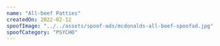 ```yaml
---
name: "All-beef Patties"
createdOn: 2022-02-12
spoofImage: "../../assets/spoof-ads/mcdonalds-all-beef-spoofad.jpg"
spoofCategory: "PSYCHO"
---
```

